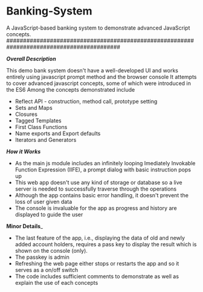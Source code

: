 # Banking-System
A JavaScript-based banking system to demonstrate advanced JavaScript concepts.
##########################################################################################

_____Overall Description_____

This demo bank system doesn't have a well-developed UI and works entirely using javascript prompt method and the browser console 
It attempts to cover advanced javascript concepts, some of which were introduced in the ES6 
Among the concepts demonstrated include
- Reflect API - construction, method call, prototype setting
- Sets and Maps
- Closures
- Tagged Templates
- First Class Functions
- Name exports and Export defaults
- Iterators and Generators

_____How it Works_____

- As the main js module includes an infinitely looping Imediately Invokable Function Expression (IIFE), a prompt dialog with basic instruction pops up 
- This web app doesn't use any kind of storage or database so a live server is needed to successfully traverse through the operations 
- Although the app contains basic error handling, it doesn't prevent the loss of user given data 
- The console is invaluable for the app as progress and history are displayed to guide the user

____Minor Details_____

- The last feature of the app, i.e., displaying the data of old and newly added account holders, requires a pass key to display the result which is shown on the console (only).
 - The passkey is admin
- Refreshing the web page either stops or restarts the app and so it serves as a on/off switch
- The code includes sufficient comments to demonstrate as well as explain the use of each concepts
